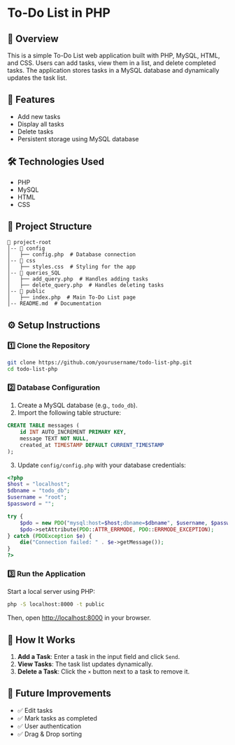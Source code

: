 # To-Do List in PHP

## 📌 Overview
This is a simple To-Do List web application built with PHP, MySQL, HTML, and CSS. Users can add tasks, view them in a list, and delete completed tasks. The application stores tasks in a MySQL database and dynamically updates the task list.

## 🚀 Features
- Add new tasks
- Display all tasks
- Delete tasks
- Persistent storage using MySQL database

## 🛠 Technologies Used
- PHP
- MySQL
- HTML
- CSS

## 📂 Project Structure
```
📁 project-root
│-- 📁 config
│   ├── config.php  # Database connection
│-- 📁 css
│   ├── styles.css  # Styling for the app
│-- 📁 queries_SQL
│   ├── add_query.php  # Handles adding tasks
│   ├── delete_query.php  # Handles deleting tasks
│-- 📁 public
│   ├── index.php  # Main To-Do List page
│-- README.md  # Documentation
```

## ⚙️ Setup Instructions

### 1️⃣ Clone the Repository
```bash
git clone https://github.com/yourusername/todo-list-php.git
cd todo-list-php
```

### 2️⃣ Database Configuration
1. Create a MySQL database (e.g., `todo_db`).
2. Import the following table structure:
```sql
CREATE TABLE messages (
    id INT AUTO_INCREMENT PRIMARY KEY,
    message TEXT NOT NULL,
    created_at TIMESTAMP DEFAULT CURRENT_TIMESTAMP
);
```
3. Update `config/config.php` with your database credentials:
```php
<?php
$host = "localhost";
$dbname = "todo_db";
$username = "root";
$password = "";

try {
    $pdo = new PDO("mysql:host=$host;dbname=$dbname", $username, $password);
    $pdo->setAttribute(PDO::ATTR_ERRMODE, PDO::ERRMODE_EXCEPTION);
} catch (PDOException $e) {
    die("Connection failed: " . $e->getMessage());
}
?>
```

### 3️⃣ Run the Application
Start a local server using PHP:
```bash
php -S localhost:8000 -t public
```
Then, open [http://localhost:8000](http://localhost:8000) in your browser.

## 🎯 How It Works
1. **Add a Task**: Enter a task in the input field and click `Send`.
2. **View Tasks**: The task list updates dynamically.
3. **Delete a Task**: Click the `×` button next to a task to remove it.

## 📌 Future Improvements
- ✅ Edit tasks
- ✅ Mark tasks as completed
- ✅ User authentication
- ✅ Drag & Drop sorting